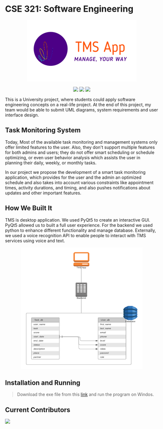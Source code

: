 
# CSE 321: Software Engineering

<p align="center">
    <img src="https://raw.githubusercontent.com/MoAmrYehia/Software_League_app/main/Obj/ico/TMS_Logo.png">
</p>

</p>
    <p align="center">
        <a href="https://github.com/MoAmrYehia/Software_League_app/graphs/contributors" alt="Contributors">
            <img src="https://img.shields.io/github/contributors/MoAmrYehia/Software_League_app" /></a>
        <a href="https://github.com/MoAmrYehia/Software_League_app/pulse" alt="Activity">
            <img src="https://img.shields.io/github/commit-activity/w/MoAmrYehia/Software_League_app"/></a>
        <a href="https://github.com/MoAmrYehia/Software_League_app" alt="Python">
            <img src="https://img.shields.io/pypi/pyversions/3"/></a>
    

This is a University project, where students could apply software engineering concepts on a real-life project. At the end of this project, my team would be able to submit UML diagrams, system requirements and user interface design.



## Task Monitoring System
Today, Most of the available task monitoring and management systems only offer limited features to the user. Also, they don't support multiple features for both admins and users; they do not offer smart scheduling or schedule optimizing, or even user behavior analysis which assists the user in planning their daily, weekly, or monthly tasks.

In our project we propose the development of a smart task monitoring application, which provides for the user and the admin an optimized schedule and also takes into account various constraints like appointment times, activity durations, and timing, and also pushes notifications about updates and other important features.

## How We Built It
TMS is desktop application. We used PyQt5 to create an interactive GUI. PyQt5 allowed us to built a full user experience. For the backend we used python to enhance different functionality and manage database. Externally, we used a voice recognition API to enable people to interact with TMS services using voice and text. 

<p align="center">
    <img src="https://raw.githubusercontent.com/MoAmrYehia/Software_League_app/main/Obj/ico/DBMS ER diagram (UML notation).png" width="400" height="400">
</p>

## Installation and Running
>Download the exe file from this [link](http://bit.ly/3iiZOd6) and run the program on Windos.


## Current Contributors
<a href="https://github.com/MoAmrYehia/TMS/graphs/contributors">
    
  <img src="https://contributors-img.web.app/image?repo=MoAmrYehia/TMS" />
</a>
